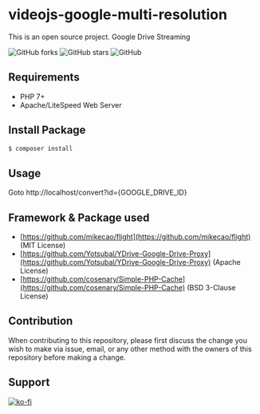 # videojs-google-multi-resolution
This is an open source project. Google Drive Streaming

![GitHub forks](https://img.shields.io/github/forks/yuudrive/videojs-google-multi-resolution)
![GitHub stars](https://img.shields.io/github/stars/yuudrive/videojs-google-multi-resolution)
![GitHub](https://img.shields.io/github/license/yuudrive/videojs-google-multi-resolution)

## Requirements
- PHP 7+
- Apache/LiteSpeed Web Server

## Install Package
```bash
$ composer install
```

## Usage
Goto http://localhost/convert?id={GOOGLE_DRIVE_ID}

## Framework & Package used
- [https://github.com/mikecao/flight](https://github.com/mikecao/flight) (MIT License)
- [https://github.com/Yotsubal/YDrive-Google-Drive-Proxy](https://github.com/Yotsubal/YDrive-Google-Drive-Proxy) (Apache License)
- [https://github.com/cosenary/Simple-PHP-Cache](https://github.com/cosenary/Simple-PHP-Cache) (BSD 3-Clause License)

## Contribution
When contributing to this repository, please first discuss the change you wish to make via issue, email, or any other method with the owners of this repository before making a change.

## Support
[![ko-fi](https://www.ko-fi.com/img/githubbutton_sm.svg)](https://ko-fi.com/B0B11M8VJ)